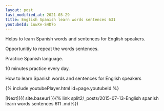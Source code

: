 ```yaml
---
layout: post
last_modified_at: 2021-03-29
title: English Spanish learn words sentences 631 
youtubeId: iuwXe-S4D7o
---
```

 
 
Helps to learn Spanish words and sentences for English speakers.

Opportunitiy to repeat the words sentences. 

Practice Spanish language. 
 
10 minutes practice every day. 
 
How to learn Spanish words and sentences for English speakers 
 
{% include youtubePlayer.html id=page.youtubeId %}
 
 
[Next]({{ site.baseurl }}{% link  split2/_posts/2015-07-13-English spanish learn words sentences 611 .md%})
 
